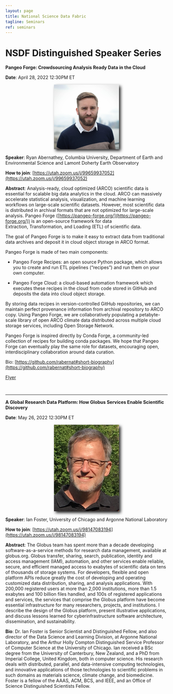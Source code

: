 ```yaml
---
layout: page
title: National Science Data Fabric
tagline: Seminars
ref: seminars
---
```


# NSDF Distinguished Speaker Series



**Pangeo Forge: Crowdsourcing Analysis Ready Data in the Cloud**



**Date**: April 28, 2022 12:30PM ET

<p align=center>
<img src="assets/misc/abernathey.png" width="40%" style="filter: drop-shadow(5px 5px 5px #222);"> 
</p> 

**Speaker**: Ryan Abernathey, Columbia University, Department of
Earth and Environmental Science and Lamont Doherty Earth
Observatory

**How to join**: [https://utah.zoom.us/j/99659937052](https://utah.zoom.us/j/99659937052)


**Abstract**: Analysis-ready, cloud optimized (ARCO) scientific data is
essential for scalable big data analytics in the cloud. ARCO can
massively accelerate statistical analysis, visualization, and machine
learning workflows on large-scale scientific datasets. However,
most scientific data is distributed in archival formats that are not optimized for large-scale analysis.
Pangeo Forge ([https://pangeo-forge.org/](https://pangeo-forge.org/)) is an open-source framework for data
Extraction, Transformation, and Loading (ETL) of scientific data. 

The goal of Pangeo Forge is to make it
easy to extract data from traditional data archives and deposit it in cloud object storage in ARCO format.

Pangeo Forge is made of two main components:

- Pangeo Forge Recipes: an open source Python package, which allows you to create and run ETL
pipelines (“recipes”) and run them on your own computer.

- Pangeo Forge Cloud: a cloud-based automation framework which executes these recipes in the cloud
from code stored in GitHub and deposits the data into cloud object storage.


By storing data recipes in version-controlled GitHub repositories, we can maintain perfect provenance
information from archival repository to ARCO copy. Using Pangeo Forge, we are collaboratively
populating a petabyte-scale library of open ARCO climate data distributed across multiple cloud
storage services, including Open Storage Network.


Pangeo Forge is inspired directly by Conda Forge, a community-led collection of recipes for building conda packages. We hope that Pangeo Forge can eventually play the same role for datasets, encouraging open, interdisciplinary collaboration around data curation.

Bio: [https://github.com/rabernat#short-biography](https://github.com/rabernat#short-biography)

[Flyer](./assets/misc/abernathey.pdf)


<br>

---


**A Global Research Data Platform: How Globus Services Enable Scientific Discovery**

**Date**: May 26, 2022 12:30PM ET

<p align=center>
<img src="assets/misc/ian_foster.jpg" width="40%" style="filter: drop-shadow(5px 5px 5px #222);"> 
</p> 

**Speaker**: Ian Foster, University of Chicago and Argonne National Laboratory


**How to join**: [https://utah.zoom.us/j/98147083194](https://utah.zoom.us/j/98147083194)


**Abstract**: The Globus team has spent more than a decade developing software-as-a-service methods for research data management, available at globus.org. Globus transfer, sharing, search, publication, identity and access management (IAM), automation, and other services enable reliable, secure, and efficient managed access to exabytes of scientific data on tens of thousands of storage systems. For developers, flexible and open platform APIs reduce greatly the cost of developing and operating customized data distribution, sharing, and analysis applications. With 200,000 registered users at more than 2,000 institutions, more than 1.5 exabytes and 100 billion files handled, and 100s of registered applications and services, the services that comprise the Globus platform have become essential infrastructure for many researchers, projects, and institutions. I describe the design of the Globus platform, present illustrative applications, and discuss lessons learned for cyberinfrastructure software architecture, dissemination, and sustainability.

**Bio**: Dr. Ian Foster is Senior Scientist and Distinguished Fellow, and also director of the Data Science and Learning Division, at Argonne National Laboratory, and the Arthur Holly Compton Distinguished Service Professor of Computer Science at the University of Chicago. Ian received a BSc degree from the University of Canterbury, New Zealand, and a PhD from Imperial College, United Kingdom, both in computer science. His research deals with distributed, parallel, and data-intensive computing technologies, and innovative applications of those technologies to scientific problems in such domains as materials science, climate change, and biomedicine. Foster is a fellow of the AAAS, ACM, BCS, and IEEE, and an Office of Science Distinguished Scientists Fellow.


